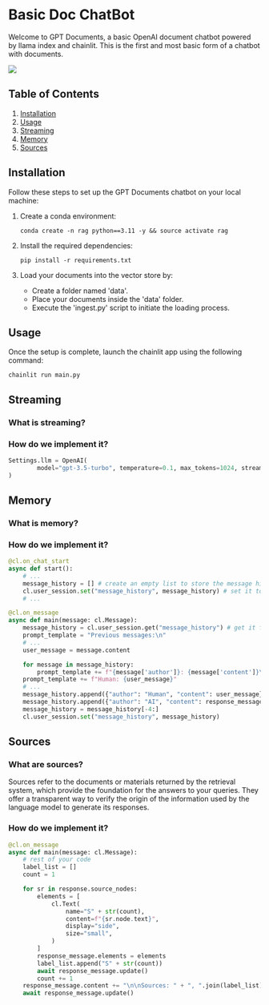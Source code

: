 # Basic Doc ChatBot

Welcome to GPT Documents, a basic OpenAI document chatbot powered by llama index and chainlit. This is the first and most basic form of a chatbot with documents.

![](https://github.com/felipearosr/GPT-Documents/blob/main/1.Streaming%20-%20Memory%20-%20Sources/images/RAG.gif)


## Table of Contents

1. [Installation](#installation")
2. [Usage](#usage)
3. [Streaming](#streaming)
3. [Memory](#memory)
3. [Sources](#sources)

## Installation <a name="installation"></a>

Follow these steps to set up the GPT Documents chatbot on your local machine:

1. Create a conda environment:

   ```shell
   conda create -n rag python==3.11 -y && source activate rag
   ```

2. Install the required dependencies:

   ```shell
   pip install -r requirements.txt
   ```

3. Load your documents into the vector store by: 
    - Create a folder named 'data'.
    - Place your documents inside the 'data' folder.
    - Execute the 'ingest.py' script to initiate the loading process.

## Usage <a name="usage"></a>

Once the setup is complete, launch the chainlit app using the following command:

```shell
chainlit run main.py
```

## Streaming <a name="streaming"></a>

### What is streaming?


### How do we implement it?

```python
Settings.llm = OpenAI(
        model="gpt-3.5-turbo", temperature=0.1, max_tokens=1024, streaming=True
)
```





## Memory <a name="memory"></a>

### What is memory?

### How do we implement it?
```python
@cl.on_chat_start
async def start():
    # ...
    message_history = [] # create an empty list to store the message history
    cl.user_session.set("message_history", message_history) # set it to user session
    # ...
```

```python
@cl.on_message
async def main(message: cl.Message):
    message_history = cl.user_session.get("message_history") # get it from user session
    prompt_template = "Previous messages:\n"
    # ...
    user_message = message.content

    for message in message_history:
        prompt_template += f"{message['author']}: {message['content']}\n"
    prompt_template += f"Human: {user_message}"
    # ...
    message_history.append({"author": "Human", "content": user_message})
    message_history.append({"author": "AI", "content": response_message.content})
    message_history = message_history[-4:]
    cl.user_session.set("message_history", message_history)
```

## Sources <a name="sources"></a>

### What are sources?

Sources refer to the documents or materials returned by the retrieval system, which provide the foundation for the answers to your queries. They offer a transparent way to verify the origin of the information used by the language model to generate its responses.

### How do we implement it?

```python
@cl.on_message
async def main(message: cl.Message):
    # rest of your code
    label_list = []
    count = 1

    for sr in response.source_nodes:
        elements = [
            cl.Text(
                name="S" + str(count),
                content=f"{sr.node.text}",
                display="side",
                size="small",
            )
        ]
        response_message.elements = elements
        label_list.append("S" + str(count))
        await response_message.update()
        count += 1
    response_message.content += "\n\nSources: " + ", ".join(label_list)
    await response_message.update()
```
